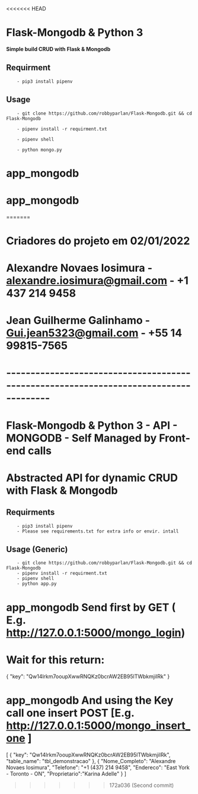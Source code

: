 <<<<<<< HEAD
# Flask-Mongodb & Python 3
**Simple build CRUD with Flask & Mongodb**

## Requirment
```
	- pip3 install pipenv

```

## Usage
```
	- git clone https://github.com/robbyparlan/Flask-Mongodb.git && cd Flask-Mongodb
	
	- pipenv install -r requirment.txt
	
	- pipenv shell
	
	- python mongo.py

```

# app_mongodb
# app_mongodb
=======
# Criadores do projeto em 02/01/2022
# Alexandre Novaes Iosimura - alexandre.iosimura@gmail.com - +1 437 214 9458
# Jean Guilherme Galinhamo - Gui.jean5323@gmail.com - +55 14 99815-7565
#  -------------------------------------------------------------------------------------
# Flask-Mongodb & Python 3 - API - MONGODB - Self Managed by Front-end calls
# ######################################################################################
# **Abstracted API for dynamic CRUD with Flask & Mongodb** #

## Requirments
```
	- pip3 install pipenv
	- Please see requirements.txt for extra info or envir. intall

```

## Usage (Generic)
```
	- git clone https://github.com/robbyparlan/Flask-Mongodb.git && cd Flask-Mongodb
	- pipenv install -r requirment.txt
	- pipenv shell
	- python app.py

```

# app_mongodb Send first by GET ( E.g. http://127.0.0.1:5000/mongo_login) 
# Wait for this return:

{
    "key": "Qw14lrkm7ooupXwwRNQKz0bcrAW2EB95lTWbkmjiIRk"
}

# app_mongodb And using the Key call one insert POST [E.g. http://127.0.0.1:5000/mongo_insert_one ]
[
    {
        "key": "Qw14lrkm7ooupXwwRNQKz0bcrAW2EB95lTWbkmjiIRk",
        "table_name": "tbl_demonstracao"
    },
    {
        "Nome_Completo": "Alexandre Novaes Iosimura",
        "Telefone": "+1 (437) 214 9458",
        "Endereco": "East York - Toronto - ON",
        "Proprietario":"Karina Adelle"
    }
]
>>>>>>> 172a036 (Second commit)
